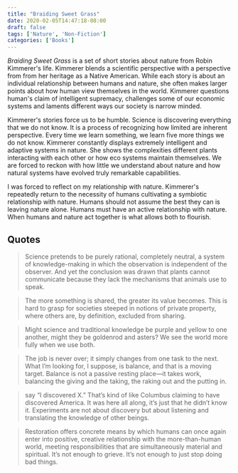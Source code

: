 ```yaml
---
title: "Braiding Sweet Grass"
date: 2020-02-05T14:47:18-08:00
draft: false
tags: ['Nature', 'Non-Fiction']
categories: ['Books']
---
```


*Braiding Sweet Grass* is a set of short stories about nature from Robin Kimmerer's life. Kimmerer blends a scientific perspective with a perspective from from her heritage as a Native American. While each story is about an individual relationship between humans and nature, she often makes larger points about how human view themselves in the world. Kimmerer questions human's claim of intelligent supremacy, challenges some of our economic systems and laments different ways our society is narrow minded.

Kimmerer's stories force us to be humble. Science is discovering everything that we do not know. It is a process of recognizing how limited are inherent perspective. Every time we learn something, we learn five more things we do not know. Kimmerer constantly displays extremely intelligent and adaptive systems in nature. She shows the complexities different plants interacting with each other or how eco systems maintain themselves. We are forced to reckon with how little we understand about nature and how natural systems have evolved truly remarkable capabilities.

I was forced to reflect on my relationship with nature. Kimmerer's repeatedly return to the necessity of humans cultivating a symbiotic relationship with nature. Humans should not assume the best they can is leaving nature alone. Humans must have an active relationship with nature. When humans and nature act together is what allows both to flourish.

## Quotes

> Science pretends to be purely rational, completely neutral, a system of knowledge-making in which the observation is independent of the observer. And yet the conclusion was drawn that plants cannot communicate because they lack the mechanisms that animals use to speak.

<!-- -->

> The more something is shared, the greater its value becomes. This is hard to grasp for societies steeped in notions of private property, where others are, by definition, excluded from sharing.

<!-- -->

> Might science and traditional knowledge be purple and yellow to one another, might they be goldenrod and asters? We see the world more fully when we use both.

<!-- -->

> The job is never over; it simply changes from one task to the next. What I’m looking for, I suppose, is balance, and that is a moving target. Balance is not a passive resting place—it takes work, balancing the giving and the taking, the raking out and the putting in.


<!-- -->

> say “I discovered X.” That’s kind of like Columbus claiming to have discovered America. It was here all along, it’s just that he didn’t know it. Experiments are not about discovery but about listening and translating the knowledge of other beings.

<!-- -->

> Restoration offers concrete means by which humans can once again enter into positive, creative relationship with the more-than-human world, meeting responsibilities that are simultaneously material and spiritual. It’s not enough to grieve. It’s not enough to just stop doing bad things.